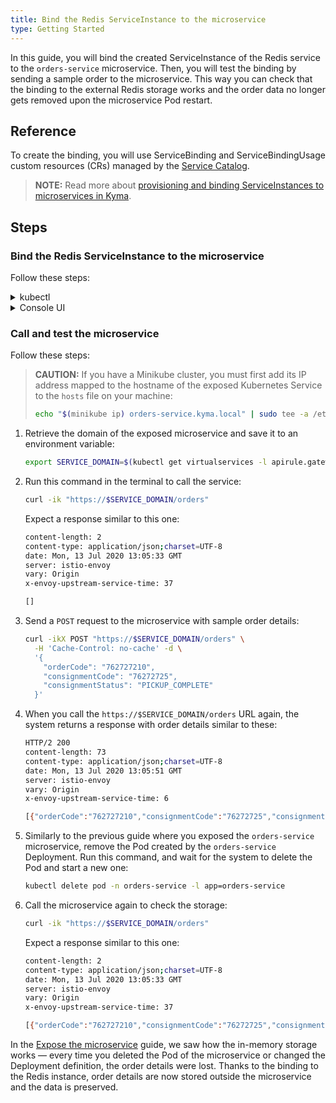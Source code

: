 ```yaml
---
title: Bind the Redis ServiceInstance to the microservice
type: Getting Started
---
```


In this guide, you will bind the created ServiceInstance of the Redis service to the `orders-service` microservice. Then, you will test the binding by sending a sample order to the microservice. This way you can check that the binding to the external Redis storage works and the order data no longer gets removed upon the microservice Pod restart.

## Reference

To create the binding, you will use ServiceBinding and ServiceBindingUsage custom resources (CRs) managed by the [Service Catalog](https://svc-cat.io/docs/walkthrough/).

>**NOTE:** Read more about [provisioning and binding ServiceInstances to microservices in Kyma](/components/service-catalog/#details-provisioning-and-binding).

## Steps

### Bind the Redis ServiceInstance to the microservice

Follow these steps:

<div tabs name="bind-redis-to-microservice" group="bind-redis-to-microservice">
  <details>
  <summary label="kubectl">
  kubectl
  </summary>

1. Create a [ServiceBinding CR](https://svc-cat.io/docs/walkthrough/#step-5---requesting-a-servicebinding-to-use-the-serviceinstance) that, in its **spec.instanceRef** field, points to the Redis ServiceInstance created in the previous guide:

   ```yaml
   cat <<EOF | kubectl apply -f -
   apiVersion: servicecatalog.k8s.io/v1beta1
   kind: ServiceBinding
   metadata:
     name: orders-service
     namespace: orders-service
   spec:
     instanceRef:
       name: redis-service
   EOF
   ```

2. Check that the ServiceBinding CR was created. This is indicated by the last condition in the CR status being `Ready True`:

   ```bash
   kubectl get servicebinding orders-service -n orders-service -o=jsonpath="{range .status.conditions[*]}{.type}{'\t'}{.status}{'\n'}{end}"
   ```

3. Create a [ServiceBindingUsage CR](/components/service-catalog/#custom-resource-service-binding-usage) that injects the Secret associated with the ServiceBinding to the microservice Deployment.

   ```yaml
   cat <<EOF | kubectl apply -f -
   apiVersion: servicecatalog.kyma-project.io/v1alpha1
   kind: ServiceBindingUsage
   metadata:
     name: orders-service
     namespace: orders-service
   spec:
     serviceBindingRef:
       name: orders-service
     usedBy:
       kind: deployment
       name: orders-service
     parameters:
       envPrefix:
         name: "REDIS_"
   EOF
   ```

   - The **spec.serviceBindingRef** and **spec.usedBy** fields are required. **spec.serviceBindingRef** points to the ServiceBinding you have just created and **spec.usedBy** points to the `orders-service` Deployment. More specifically, **spec.usedBy** refers to the name of the Deployment and the cluster-specific [UsageKind CR](/components/service-catalog/#custom-resource-usage-kind) (`kind: deployment`) that defines how Secrets should be injected to `orders-service` microservice when creating a ServiceBinding.

   - The **spec.parameters.envPrefix.name** field is optional. On creating a ServiceBinding, it adds a prefix to all environment variables injected in a Secret to the microservice. In our example, **envPrefix** is `REDIS_`, so all environment variables will follow the `REDIS_{env}` naming pattern.

     > **TIP:** It is considered good practice to use **envPrefix**. In some cases, a microservice must use several instances of a given ServiceClass. Prefixes allow you to distinguish between instances and make sure that one Secret does not overwrite another.

4. Check that the ServiceBindingUsage CR was created. This is indicated by the last condition in the CR status being `Ready True`:

   ```bash
   kubectl get servicebindingusage orders-service -n orders-service -o=jsonpath="{range .status.conditions[*]}{.type}{'\t'}{.status}{'\n'}{end}"
   ```

 To see the Secret details and retrieve them from the ServiceBinding, run this command:

    ```bash
    kubectl get secret orders-service -n orders-service -o go-template='{{range $k,$v := .data}}{{printf "%s: " $k}}{{if not $v}}{{$v}}{{else}}{{$v | base64decode}}{{end}}{{"\n"}}{{end}}'
    ```

    Expect a response similar to this one:

    ```bash
    HOST: hb-redis-micro-0e965585-9699-443f-b987-38bc6af0e416-redis.orders-service.svc.cluster.local
    PORT: 6379
    REDIS_PASSWORD: 1tvDcINZvp
    ```

  </details>
  <details>
  <summary label="console-ui">
  Console UI
  </summary>

1. From the `orders-service` Namespace view, go to **Service Management** > **Instances** in the left navigation panel.

2. Switch to the **Add-Ons** tab.

3. Select the `redis-service` item on the list to get into the details view of the `redis-service` Redis instance.

4. Switch to the **Bound Applications** tab.

5. Select **Bind Application**.

6. In the pop-up box that opens up:

    - From the **Select Application** drop-down list, select `order-service`.
    - Select **Set prefix for injected variables** and enter `REDIS_` in the box under the **Prefix namespace value** field.

   > **NOTE:** The **Prefix for injected variables** field is optional. On creating a ServiceBinding, it adds a prefix to all environment variables injected in a Secret to the microservice. In our example, the prefix is set to `REDIS_`, so all environment variables will follow the `REDIS_{ENVIRONMENT_VARIABLE}` naming pattern.

   > **TIP:** It is considered good practice to use prefixes for environment variables. In some cases, a microservice must use several instances of a given ServiceClass. Prefixes allow you to distinguish between instances and make sure that one Secret does not overwrite another.

7. Select **Bind Application** to confirm the changes and wait until the status of the created Service Binding Usage changes to `READY`.

  </details>
</div>

### Call and test the microservice

Follow these steps:

> **CAUTION:** If you have a Minikube cluster, you must first add its IP address mapped to the hostname of the exposed Kubernetes Service to the `hosts` file on your machine:
>
>  ```bash
>  echo "$(minikube ip) orders-service.kyma.local" | sudo tee -a /etc/hosts
>  ```

1. Retrieve the domain of the exposed microservice and save it to an environment variable:

   ```bash
   export SERVICE_DOMAIN=$(kubectl get virtualservices -l apirule.gateway.kyma-project.io/v1alpha1=orders-service.orders-service -n orders-service -o=jsonpath='{.items[*].spec.hosts[0]}')
   ```

2. Run this command in the terminal to call the service:

   ```bash
   curl -ik "https://$SERVICE_DOMAIN/orders"
   ```

   Expect a response similar to this one:

   ```bash
   content-length: 2
   content-type: application/json;charset=UTF-8
   date: Mon, 13 Jul 2020 13:05:33 GMT
   server: istio-envoy
   vary: Origin
   x-envoy-upstream-service-time: 37

   []
   ```

3. Send a `POST` request to the microservice with sample order details:

   ```bash
   curl -ikX POST "https://$SERVICE_DOMAIN/orders" \
     -H 'Cache-Control: no-cache' -d \
     '{
       "orderCode": "762727210",
       "consignmentCode": "76272725",
       "consignmentStatus": "PICKUP_COMPLETE"
     }'
   ```

4. When you call the `https://$SERVICE_DOMAIN/orders` URL again, the system returns a response with order details similar to these:

   ```bash
   HTTP/2 200
   content-length: 73
   content-type: application/json;charset=UTF-8
   date: Mon, 13 Jul 2020 13:05:51 GMT
   server: istio-envoy
   vary: Origin
   x-envoy-upstream-service-time: 6

   [{"orderCode":"762727210","consignmentCode":"76272725","consignmentStatus":"PICKUP_COMPLETE"}]
   ```

5. Similarly to the previous guide where you exposed the `orders-service` microservice, remove the Pod created by the `orders-service` Deployment. Run this command, and wait for the system to delete the Pod and start a new one:

   ```bash
   kubectl delete pod -n orders-service -l app=orders-service
   ```

6. Call the microservice again to check the storage:

   ```bash
   curl -ik "https://$SERVICE_DOMAIN/orders"
   ```

   Expect a response similar to this one:

   ```bash
   content-length: 2
   content-type: application/json;charset=UTF-8
   date: Mon, 13 Jul 2020 13:05:33 GMT
   server: istio-envoy
   vary: Origin
   x-envoy-upstream-service-time: 37

   [{"orderCode":"762727210","consignmentCode":"76272725","consignmentStatus":"PICKUP_COMPLETE"}]
   ```

In the [Expose the microservice](#getting-started-expose-the-microservice) guide, we saw how the in-memory storage works — every time you deleted the Pod of the microservice or changed the Deployment definition, the order details were lost. Thanks to the binding to the Redis instance, order details are now stored outside the microservice and the data is preserved.

